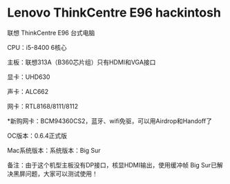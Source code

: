 # Lenovo ThinkCentre E96 hackintosh

联想 ThinkCentre E96 台式电脑

CPU：i5-8400 6核心

主板：联想313A（B360芯片组）只有HDMI和VGA接口

显卡：UHD630

声卡：ALC662

网卡：RTL8168/8111/8112

*新购网卡：BCM94360CS2，蓝牙、wifi免驱，可以用Airdrop和Handoff了

OC版本：0.6.4正式版

Mac系统版本：系统版本：Big Sur


备注：由于这个机型主板没有DP接口，核显HDMI输出，使用缓冲帧 Big Sur已解决黑屏问题，大家可以测试使用！
